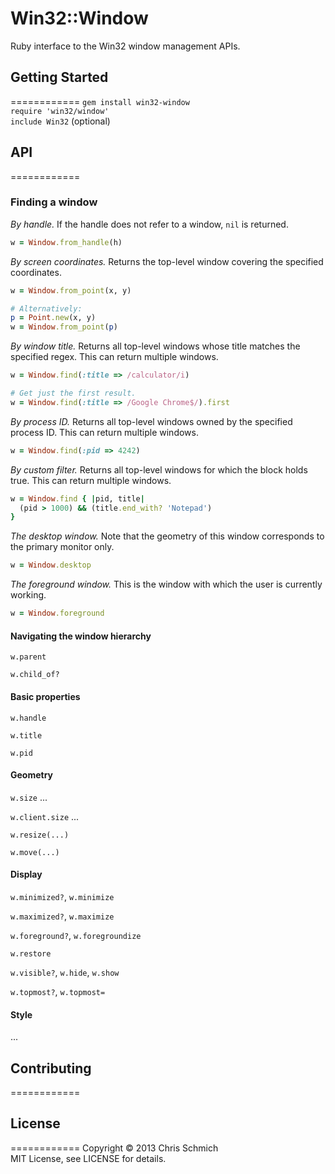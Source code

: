 # Win32::Window
Ruby interface to the Win32 window management APIs.

## Getting Started
============
`gem install win32-window`
<br />
`require 'win32/window'`
<br />
`include Win32` (optional)

## API
============

### Finding a window

*By handle.* If the handle does not refer to a window, `nil` is returned.

```ruby
w = Window.from_handle(h)
```

*By screen coordinates.* Returns the top-level window covering the specified coordinates.
```ruby
w = Window.from_point(x, y)

# Alternatively:
p = Point.new(x, y)
w = Window.from_point(p)
```

*By window title.* Returns all top-level windows whose title matches the specified regex. This can return multiple windows.
```ruby
w = Window.find(:title => /calculator/i)

# Get just the first result.
w = Window.find(:title => /Google Chrome$/).first
```

*By process ID.* Returns all top-level windows owned by the specified process ID. This can return multiple windows.
```ruby
w = Window.find(:pid => 4242)
```

*By custom filter.* Returns all top-level windows for which the block holds true. This can return multiple windows.
```ruby
w = Window.find { |pid, title|
  (pid > 1000) && (title.end_with? 'Notepad')
}
```

*The desktop window.* Note that the geometry of this window corresponds to the primary monitor only.
```ruby
w = Window.desktop
```

*The foreground window.* This is the window with which the user is currently working.
```ruby
w = Window.foreground
```

#### Navigating the window hierarchy

`w.parent`

`w.child_of?`

#### Basic properties

`w.handle`

`w.title`

`w.pid`

#### Geometry

`w.size` ...

`w.client.size` ...

`w.resize(...)`

`w.move(...)`

#### Display

`w.minimized?`, `w.minimize`

`w.maximized?`, `w.maximize`

`w.foreground?`, `w.foregroundize`

`w.restore`

`w.visible?`, `w.hide`, `w.show`

`w.topmost?`, `w.topmost=`

#### Style

...


## Contributing
============

## License
============
Copyright &copy; 2013 Chris Schmich
<br />
MIT License, see LICENSE for details.
